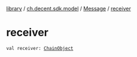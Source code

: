 [library](../../index.md) / [ch.decent.sdk.model](../index.md) / [Message](index.md) / [receiver](./receiver.md)

# receiver

`val receiver: `[`ChainObject`](../-chain-object/index.md)